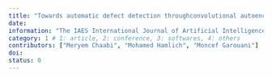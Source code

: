 ```yaml
---
title: "Towards automatic defect detection throughconvolutional autoencoder and one-class classificatio"
date: 
information: "The IAES International Journal of Artificial Intelligence"
category: 1 # 1: article, 2: conference, 3: softwares, 4: others
contributors: ["Meryem Chaabi", "Mohamed Hamlich", "Moncef Garouani"]
doi: 
status: 0
---
```

